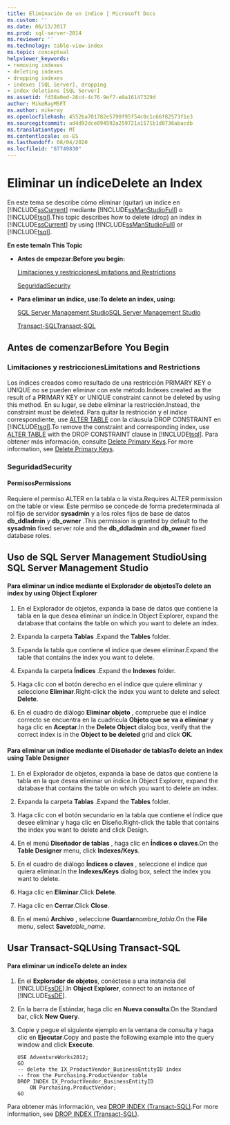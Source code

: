 ```yaml
---
title: Eliminación de un índice | Microsoft Docs
ms.custom: ''
ms.date: 06/13/2017
ms.prod: sql-server-2014
ms.reviewer: ''
ms.technology: table-view-index
ms.topic: conceptual
helpviewer_keywords:
- removing indexes
- deleting indexes
- dropping indexes
- indexes [SQL Server], dropping
- index deletions [SQL Server]
ms.assetid: fd38a0ed-26c4-4c76-9ef7-e0a16147329d
author: MikeRayMSFT
ms.author: mikeray
ms.openlocfilehash: 4552ba701782e5790f95f54c0c1c66f82573f1e3
ms.sourcegitcommit: ad4d92dce894592a259721a1571b1d8736abacdb
ms.translationtype: MT
ms.contentlocale: es-ES
ms.lasthandoff: 08/04/2020
ms.locfileid: "87749830"
---
```

# <a name="delete-an-index"></a><span data-ttu-id="bf0ff-102">Eliminar un índice</span><span class="sxs-lookup"><span data-stu-id="bf0ff-102">Delete an Index</span></span>
  <span data-ttu-id="bf0ff-103">En este tema se describe cómo eliminar (quitar) un índice en [!INCLUDE[ssCurrent](../../includes/sscurrent-md.md)] mediante [!INCLUDE[ssManStudioFull](../../includes/ssmanstudiofull-md.md)] o [!INCLUDE[tsql](../../includes/tsql-md.md)].</span><span class="sxs-lookup"><span data-stu-id="bf0ff-103">This topic describes how to delete (drop) an index in [!INCLUDE[ssCurrent](../../includes/sscurrent-md.md)] by using [!INCLUDE[ssManStudioFull](../../includes/ssmanstudiofull-md.md)] or [!INCLUDE[tsql](../../includes/tsql-md.md)].</span></span>  
  
 <span data-ttu-id="bf0ff-104">**En este tema**</span><span class="sxs-lookup"><span data-stu-id="bf0ff-104">**In This Topic**</span></span>  
  
-   <span data-ttu-id="bf0ff-105">**Antes de empezar:**</span><span class="sxs-lookup"><span data-stu-id="bf0ff-105">**Before you begin:**</span></span>  
  
     [<span data-ttu-id="bf0ff-106">Limitaciones y restricciones</span><span class="sxs-lookup"><span data-stu-id="bf0ff-106">Limitations and Restrictions</span></span>](#Restrictions)  
  
     [<span data-ttu-id="bf0ff-107">Seguridad</span><span class="sxs-lookup"><span data-stu-id="bf0ff-107">Security</span></span>](#Security)  
  
-   <span data-ttu-id="bf0ff-108">**Para eliminar un índice, use:**</span><span class="sxs-lookup"><span data-stu-id="bf0ff-108">**To delete an index, using:**</span></span>  
  
     [<span data-ttu-id="bf0ff-109">SQL Server Management Studio</span><span class="sxs-lookup"><span data-stu-id="bf0ff-109">SQL Server Management Studio</span></span>](#SSMSProcedure)  
  
     [<span data-ttu-id="bf0ff-110">Transact-SQL</span><span class="sxs-lookup"><span data-stu-id="bf0ff-110">Transact-SQL</span></span>](#TsqlProcedure)  
  
##  <a name="before-you-begin"></a><a name="BeforeYouBegin"></a> <span data-ttu-id="bf0ff-111">Antes de comenzar</span><span class="sxs-lookup"><span data-stu-id="bf0ff-111">Before You Begin</span></span>  
  
###  <a name="limitations-and-restrictions"></a><a name="Restrictions"></a> <span data-ttu-id="bf0ff-112">Limitaciones y restricciones</span><span class="sxs-lookup"><span data-stu-id="bf0ff-112">Limitations and Restrictions</span></span>  
 <span data-ttu-id="bf0ff-113">Los índices creados como resultado de una restricción PRIMARY KEY o UNIQUE no se pueden eliminar con este método.</span><span class="sxs-lookup"><span data-stu-id="bf0ff-113">Indexes created as the result of a PRIMARY KEY or UNIQUE constraint cannot be deleted by using this method.</span></span> <span data-ttu-id="bf0ff-114">En su lugar, se debe eliminar la restricción.</span><span class="sxs-lookup"><span data-stu-id="bf0ff-114">Instead, the constraint must be deleted.</span></span> <span data-ttu-id="bf0ff-115">Para quitar la restricción y el índice correspondiente, use [ALTER TABLE](/sql/t-sql/statements/alter-table-transact-sql) con la cláusula DROP CONSTRAINT en [!INCLUDE[tsql](../../includes/tsql-md.md)].</span><span class="sxs-lookup"><span data-stu-id="bf0ff-115">To remove the constraint and corresponding index, use [ALTER TABLE](/sql/t-sql/statements/alter-table-transact-sql) with the DROP CONSTRAINT clause in [!INCLUDE[tsql](../../includes/tsql-md.md)].</span></span> <span data-ttu-id="bf0ff-116">Para obtener más información, consulte [Delete Primary Keys](../tables/delete-primary-keys.md).</span><span class="sxs-lookup"><span data-stu-id="bf0ff-116">For more information, see [Delete Primary Keys](../tables/delete-primary-keys.md).</span></span>  
  
###  <a name="security"></a><a name="Security"></a> <span data-ttu-id="bf0ff-117">Seguridad</span><span class="sxs-lookup"><span data-stu-id="bf0ff-117">Security</span></span>  
  
####  <a name="permissions"></a><a name="Permissions"></a> <span data-ttu-id="bf0ff-118">Permisos</span><span class="sxs-lookup"><span data-stu-id="bf0ff-118">Permissions</span></span>  
 <span data-ttu-id="bf0ff-119">Requiere el permiso ALTER en la tabla o la vista.</span><span class="sxs-lookup"><span data-stu-id="bf0ff-119">Requires ALTER permission on the table or view.</span></span> <span data-ttu-id="bf0ff-120">Este permiso se concede de forma predeterminada al rol fijo de servidor **sysadmin** y a los roles fijos de base de datos **db_ddladmin** y **db_owner** .</span><span class="sxs-lookup"><span data-stu-id="bf0ff-120">This permission is granted by default to the **sysadmin** fixed server role and the **db_ddladmin** and **db_owner** fixed database roles.</span></span>  
  
##  <a name="using-sql-server-management-studio"></a><a name="SSMSProcedure"></a> <span data-ttu-id="bf0ff-121">Uso de SQL Server Management Studio</span><span class="sxs-lookup"><span data-stu-id="bf0ff-121">Using SQL Server Management Studio</span></span>  
  
#### <a name="to-delete-an-index-by-using-object-explorer"></a><span data-ttu-id="bf0ff-122">Para eliminar un índice mediante el Explorador de objetos</span><span class="sxs-lookup"><span data-stu-id="bf0ff-122">To delete an index by using Object Explorer</span></span>  
  
1.  <span data-ttu-id="bf0ff-123">En el Explorador de objetos, expanda la base de datos que contiene la tabla en la que desea eliminar un índice.</span><span class="sxs-lookup"><span data-stu-id="bf0ff-123">In Object Explorer, expand the database that contains the table on which you want to delete an index.</span></span>  
  
2.  <span data-ttu-id="bf0ff-124">Expanda la carpeta **Tablas** .</span><span class="sxs-lookup"><span data-stu-id="bf0ff-124">Expand the **Tables** folder.</span></span>  
  
3.  <span data-ttu-id="bf0ff-125">Expanda la tabla que contiene el índice que desee eliminar.</span><span class="sxs-lookup"><span data-stu-id="bf0ff-125">Expand the table that contains the index you want to delete.</span></span>  
  
4.  <span data-ttu-id="bf0ff-126">Expanda la carpeta **Índices** .</span><span class="sxs-lookup"><span data-stu-id="bf0ff-126">Expand the **Indexes** folder.</span></span>  
  
5.  <span data-ttu-id="bf0ff-127">Haga clic con el botón derecho en el índice que quiere eliminar y seleccione **Eliminar**.</span><span class="sxs-lookup"><span data-stu-id="bf0ff-127">Right-click the index you want to delete and select **Delete**.</span></span>  
  
6.  <span data-ttu-id="bf0ff-128">En el cuadro de diálogo **Eliminar objeto** , compruebe que el índice correcto se encuentra en la cuadrícula **Objeto que se va a eliminar** y haga clic en **Aceptar**.</span><span class="sxs-lookup"><span data-stu-id="bf0ff-128">In the **Delete Object** dialog box, verify that the correct index is in the **Object to be deleted** grid and click **OK**.</span></span>  
  
#### <a name="to-delete-an-index-using-table-designer"></a><span data-ttu-id="bf0ff-129">Para eliminar un índice mediante el Diseñador de tablas</span><span class="sxs-lookup"><span data-stu-id="bf0ff-129">To delete an index using Table Designer</span></span>  
  
1.  <span data-ttu-id="bf0ff-130">En el Explorador de objetos, expanda la base de datos que contiene la tabla en la que desea eliminar un índice.</span><span class="sxs-lookup"><span data-stu-id="bf0ff-130">In Object Explorer, expand the database that contains the table on which you want to delete an index.</span></span>  
  
2.  <span data-ttu-id="bf0ff-131">Expanda la carpeta **Tablas** .</span><span class="sxs-lookup"><span data-stu-id="bf0ff-131">Expand the **Tables** folder.</span></span>  
  
3.  <span data-ttu-id="bf0ff-132">Haga clic con el botón secundario en la tabla que contiene el índice que desee eliminar y haga clic en Diseño.</span><span class="sxs-lookup"><span data-stu-id="bf0ff-132">Right-click the table that contains the index you want to delete and click Design.</span></span>  
  
4.  <span data-ttu-id="bf0ff-133">En el menú **Diseñador de tablas** , haga clic en **Índices o claves**.</span><span class="sxs-lookup"><span data-stu-id="bf0ff-133">On the **Table Designer** menu, click **Indexes/Keys**.</span></span>  
  
5.  <span data-ttu-id="bf0ff-134">En el cuadro de diálogo **Índices o claves** , seleccione el índice que quiera eliminar.</span><span class="sxs-lookup"><span data-stu-id="bf0ff-134">In the **Indexes/Keys** dialog box, select the index you want to delete.</span></span>  
  
6.  <span data-ttu-id="bf0ff-135">Haga clic en **Eliminar**.</span><span class="sxs-lookup"><span data-stu-id="bf0ff-135">Click **Delete**.</span></span>  
  
7.  <span data-ttu-id="bf0ff-136">Haga clic en **Cerrar**.</span><span class="sxs-lookup"><span data-stu-id="bf0ff-136">Click **Close**.</span></span>  
  
8.  <span data-ttu-id="bf0ff-137">En el menú **Archivo** , seleccione **Guardar**_nombre_tabla_.</span><span class="sxs-lookup"><span data-stu-id="bf0ff-137">On the **File** menu, select **Save**_table_name_.</span></span>  
  
##  <a name="using-transact-sql"></a><a name="TsqlProcedure"></a> <span data-ttu-id="bf0ff-138">Usar Transact-SQL</span><span class="sxs-lookup"><span data-stu-id="bf0ff-138">Using Transact-SQL</span></span>  
  
#### <a name="to-delete-an-index"></a><span data-ttu-id="bf0ff-139">Para eliminar un índice</span><span class="sxs-lookup"><span data-stu-id="bf0ff-139">To delete an index</span></span>  
  
1.  <span data-ttu-id="bf0ff-140">En el **Explorador de objetos**, conéctese a una instancia del [!INCLUDE[ssDE](../../includes/ssde-md.md)].</span><span class="sxs-lookup"><span data-stu-id="bf0ff-140">In **Object Explorer**, connect to an instance of [!INCLUDE[ssDE](../../includes/ssde-md.md)].</span></span>  
  
2.  <span data-ttu-id="bf0ff-141">En la barra de Estándar, haga clic en **Nueva consulta**.</span><span class="sxs-lookup"><span data-stu-id="bf0ff-141">On the Standard bar, click **New Query**.</span></span>  
  
3.  <span data-ttu-id="bf0ff-142">Copie y pegue el siguiente ejemplo en la ventana de consulta y haga clic en **Ejecutar**.</span><span class="sxs-lookup"><span data-stu-id="bf0ff-142">Copy and paste the following example into the query window and click **Execute**.</span></span>  
  
    ```  
    USE AdventureWorks2012;  
    GO  
    -- delete the IX_ProductVendor_BusinessEntityID index  
    -- from the Purchasing.ProductVendor table  
    DROP INDEX IX_ProductVendor_BusinessEntityID   
        ON Purchasing.ProductVendor;  
    GO  
    ```  
  
 <span data-ttu-id="bf0ff-143">Para obtener más información, vea [DROP INDEX &#40;Transact-SQL&#41;](/sql/t-sql/statements/drop-index-transact-sql).</span><span class="sxs-lookup"><span data-stu-id="bf0ff-143">For more information, see [DROP INDEX &#40;Transact-SQL&#41;](/sql/t-sql/statements/drop-index-transact-sql).</span></span>  
  
  
